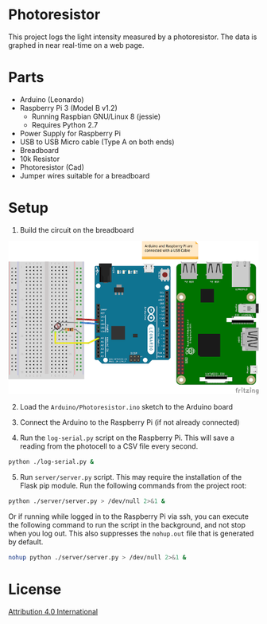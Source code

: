 # Photoresistor

This project logs the light intensity measured by a photoresistor. The data is
graphed in near real-time on a web page.

# Parts

 - Arduino (Leonardo)
 - Raspberry Pi 3 (Model B v1.2)
   - Running Raspbian GNU/Linux 8 (jessie)
   - Requires Python 2.7
 - Power Supply for Raspberry Pi
 - USB to USB Micro cable (Type A on both ends)
 - Breadboard
 - 10k Resistor
 - Photoresistor (Cad)
 - Jumper wires suitable for a breadboard

# Setup

1) Build the circuit on the breadboard

![Circuit Diagram](https://github.com/markroland/iot-photoresistor/blob/master/schematic/schematic.png)

2) Load the `Arduino/Photoresistor.ino` sketch to the Arduino board

3) Connect the Arduino to the Raspberry Pi (if not already connected)

4) Run the `log-serial.py` script on the Raspberry Pi. This will save a reading from
   the photocell to a CSV file every second.

```sh
python ./log-serial.py &
```

5) Run `server/server.py` script. This may require the installation of the Flask pip module.
   Run the following commands from the project root:

```sh
python ./server/server.py > /dev/null 2>&1 &
```

Or if running while logged in to the Raspberry Pi via ssh, you can execute the following
command to run the script in the background, and not stop when you log out. This also suppresses
the `nohup.out` file that is generated by default.

```sh
nohup python ./server/server.py > /dev/null 2>&1 &
```

# License

[Attribution 4.0 International](https://creativecommons.org/licenses/by/4.0/)
